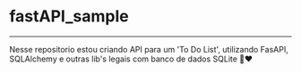 # fastAPI_sample
---------------
Nesse repositorio estou criando API para um 'To Do List', utilizando FasAPI, SQLAlchemy e outras lib's legais com banco de dados SQLite 🎲❤ 
